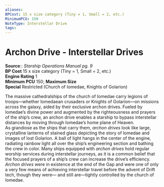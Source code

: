 ```yaml
---
aliases: 
BPCost: 15 x size category (Tiny = 1, Small = 2, etc.)  
MinimumPCU: 150
NoteType: Interstellar Drive
tags: 
---
```


# Archon Drive - Interstellar Drives

**Source**:: _Starship Operations Manual pg. 9_  
**BP Cost** 15 x size category (Tiny = 1, Small = 2, etc.)  
**Engine Rating** 1  
**Minimum PCU** 150; **Maximum Size**  
**Special** Restricted (Church of Iomedae, Knights of Golarion)

The massive cathedralships of the church of Iomedae carry legions of troops—whether Iomedaean crusaders or Knights of Golarion—on missions across the galaxy, aided by their exclusive archon drives. Fueled by Iomedae’s divine power and augmented by the righteousness and prayers of the ship’s crew, an archon drive enables a starship to bypass interstellar distances by moving through Iomedae’s home plane of Heaven.  
As grandiose as the ships that carry them, _archon drives_ look like large, crystalline lanterns of stained glass depicting the story of Iomedae and images of lost Golarion. A ball of light hangs in the center of the engine, radiating rainbow light all over the ship’s engineering section and bathing the crew in color. Many ships equipped with _archon drives_ hold regular worship services during interstellar journeys, as it is a common belief that the focused prayers of a ship’s crew can increase the drive’s efficiency.  
_Archon drives_ were in existence at the end of the Gap and were one of only a very few means of achieving interstellar travel before the advent of Drift tech, though they were— and still are—tightly controlled by the church of Iomedae.
